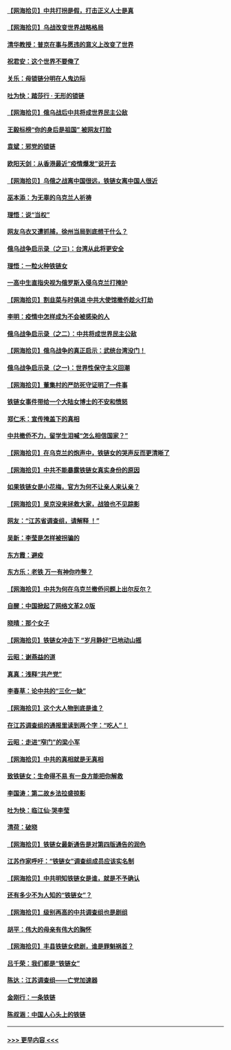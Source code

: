 #### [【网海拾贝】中共打拐是假，打击正义人士是真](../pages/nsc993/n13641238.md?t=03122052) 
#### [【网海拾贝】乌战改变世界战略格局](../pages/nsc993/n13639171.md?t=03122052) 
#### [清华教授：普京在事与愿违的意义上改变了世界](../pages/nsc993/n13639019.md?t=03122052) 
#### [祝君安：这个世界不要俺了](../pages/nsc993/n13638903.md?t=03122052) 
#### [关乐：母锁链分明在人鬼边际](../pages/nsc993/n13637601.md?t=03122052) 
#### [吐为快：踏莎行 · 无形的锁链](../pages/nsc993/n13637555.md?t=03122052) 
#### [【网海拾贝】俄乌战后中共将成世界民主公敌](../pages/nsc993/n13636363.md?t=03122052) 
#### [王毅标榜“你的身后是祖国” 被网友打脸](../pages/nsc993/n13636270.md?t=03122052) 
#### [袁斌：邪党的锁链](../pages/nsc993/n13636247.md?t=03122052) 
#### [欧阳天剑：从香港最近“疫情爆发”说开去](../pages/nsc993/n13633182.md?t=03122052) 
#### [【网海拾贝】乌俄之战离中国很远，铁链女离中国人很近](../pages/nsc993/n13630325.md?t=03122052) 
#### [巫本添：为无辜的乌克兰人祈祷](../pages/nsc993/n13629307.md?t=03122052) 
#### [理悟：说“当权”](../pages/nsc993/n13629223.md?t=03122052) 
#### [网友乌衣又遭抓捕，徐州当局到底想干什么？](../pages/nsc993/n13627859.md?t=03122052) 
#### [俄乌战争启示录（之三)：台湾从此将更安全](../pages/nsc993/n13624562.md?t=03122052) 
#### [理悟：一粒火种铁链女](../pages/nsc993/n13626011.md?t=03122052) 
#### [一高中生直指央视为俄罗斯入侵乌克兰打掩护](../pages/nsc993/n13625704.md?t=03122052) 
#### [【网海拾贝】割韭菜与时俱进 中共大使馆撤侨趁火打劫](../pages/nsc993/n13625514.md?t=03122052) 
#### [李明：疫情中怎样成为不会被感染的人](../pages/nsc993/n13624890.md?t=03122052) 
#### [俄乌战争启示录（之二）：中共将成世界民主公敌](../pages/nsc993/n13624452.md?t=03122052) 
#### [【网海拾贝】俄乌战争的真正启示：武统台湾没门！](../pages/nsc993/n13623889.md?t=03122052) 
#### [俄乌战争启示录（之一)：世界性保守主义回潮](../pages/nsc993/n13622554.md?t=03122052) 
#### [【网海拾贝】董集村的严防死守证明了一件事](../pages/nsc993/n13621552.md?t=03122052) 
#### [铁链女事件带给一个大陆女博士的不安和愤怒](../pages/nsc993/n13621510.md?t=03122052) 
#### [郑仁禾：宣传掩盖下的真相](../pages/nsc993/n13619943.md?t=03122052) 
#### [中共撤侨不力，留学生泪喊“怎么相信国家？”](../pages/nsc993/n13619641.md?t=03122052) 
#### [【网海拾贝】在乌克兰的炮声中，铁链女的哭声反而更清晰了](../pages/nsc993/n13619568.md?t=03122052) 
#### [【网海拾贝】中共不能暴露铁链女真实身份的原因](../pages/nsc993/n13616093.md?t=03122052) 
#### [如果铁链女是小花梅，官方为何不让亲人来认亲？](../pages/nsc993/n13616043.md?t=03122052) 
#### [【网海拾贝】吴京没来拯救大家，战狼也不见踪影](../pages/nsc993/n13613477.md?t=03122052) 
#### [网友：“江苏省调查组，请解释 ！”](../pages/nsc993/n13613447.md?t=03122052) 
#### [吴新：李莹是怎样被拐骗的](../pages/nsc993/n13611171.md?t=03122052) 
#### [东方霞：避疫](../pages/nsc993/n13611148.md?t=03122052) 
#### [东方乐：老铁 万一有神你咋整？](../pages/nsc993/n13610798.md?t=03122052) 
#### [【网海拾贝】中共为何在乌克兰撤侨问题上出尔反尔？](../pages/nsc993/n13610621.md?t=03122052) 
#### [自醒：中国掀起了网络文革2.0版](../pages/nsc993/n13608529.md?t=03122052) 
#### [晓晴：那个女子](../pages/nsc993/n13608462.md?t=03122052) 
#### [【网海拾贝】铁链女冲击下 “岁月静好”已地动山摇](../pages/nsc993/n13608403.md?t=03122052) 
#### [云昭：谢燕益的道](../pages/nsc993/n13607391.md?t=03122052) 
#### [真真：浅释“共产党”](../pages/nsc993/n13607020.md?t=03122052) 
#### [李春草：论中共的“三化一缺”](../pages/nsc993/n13607010.md?t=03122052) 
#### [【网海拾贝】这个大人物到底是谁？](../pages/nsc993/n13606832.md?t=03122052) 
#### [在江苏调查组的通报里读到两个字：“吃人”！](../pages/nsc993/n13606845.md?t=03122052) 
#### [云昭：走进“窄门”的梁小军](../pages/nsc993/n13605425.md?t=03122052) 
#### [【网海拾贝】中共的真相就是无真相](../pages/nsc993/n13604783.md?t=03122052) 
#### [致铁链女：生命得不易 有一良方能把你解救](../pages/nsc993/n13604685.md?t=03122052) 
#### [李国涛：第二故乡法拉盛掠影](../pages/nsc993/n13601709.md?t=03122052) 
#### [吐为快：临江仙·哭李莹](../pages/nsc993/n13601690.md?t=03122052) 
#### [清荷：破晓](../pages/nsc993/n13601661.md?t=03122052) 
#### [【网海拾贝】铁链女最新通告是对第四版通告的润色](../pages/nsc993/n13601559.md?t=03122052) 
#### [江苏作家呼吁：“铁链女”调查组成员应该实名制](../pages/nsc993/n13598975.md?t=03122052) 
#### [【网海拾贝】中共明知铁链女是谁，就是不予确认](../pages/nsc993/n13598912.md?t=03122052) 
#### [还有多少不为人知的“铁链女”？](../pages/nsc993/n13596303.md?t=03122052) 
#### [【网海拾贝】级别再高的中共调查组也是剧组](../pages/nsc993/n13595982.md?t=03122052) 
#### [胡平：伟大的母亲有伟大的胸怀](../pages/nsc993/n13593842.md?t=03122052) 
#### [【网海拾贝】丰县铁链女悲剧，谁是罪魁祸首？](../pages/nsc993/n13593730.md?t=03122052) 
#### [吕千荣：我们都是“铁链女”](../pages/nsc993/n13593464.md?t=03122052) 
#### [陈达：江苏调查组——亡党加速器](../pages/nsc993/n13593432.md?t=03122052) 
#### [金刚行：一条铁链](../pages/nsc993/n13593419.md?t=03122052) 
#### [陈叔涵：中国人心头上的铁链](../pages/nsc993/n13593305.md?t=03122052) 

----
#### [ >>> 更早内容 <<< ](../indexes/nsc993-earlier.md)
